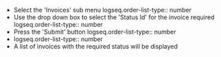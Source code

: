 - Select the 'Invoices' sub menu
  logseq.order-list-type:: number
- Use the drop down box to select the 'Status Id' for the invoice required
  logseq.order-list-type:: number
- Press the 'Submit' button
  logseq.order-list-type:: number
- logseq.order-list-type:: number
- A list of invoices with the required status will be displayed